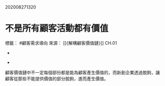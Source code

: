 202008271320
# 不是所有顧客活動都有價值
標籤： #顧客需求導向 
來源： [[《解構顧客價值鏈》]] CH.01

-

>

-

顧客價值鏈中不一定每個部份都是能為顧客產生價值的，而新創企業透過脫鉤，讓顧客從那些不能提供價值的部分脫鉤，進而產生價值。